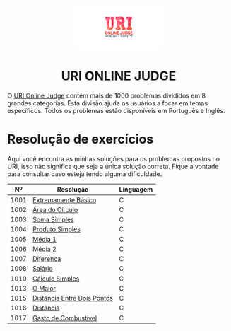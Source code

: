 <p align="center">
  <img src="../img/logo-uri.png" width="200px" height="100px">
<p>

<h1 style="text-align: center;">URI ONLINE JUDGE</h1>

O [URI Online Judge](https://www.urionlinejudge.com.br/) contém mais de 1000 problemas divididos em 8 grandes categorias. Esta divisão ajuda os usuários a focar em temas específicos. Todos os problemas estão disponíveis em Português e Inglês.

# Resolução de exercícios

Aqui você encontra as minhas soluções para os problemas propostos no URI, isso não significa que seja a única solução correta. Fique a vontade para consultar caso esteja tendo alguma dificuldade.

| Nº | Resolução | Linguagem |
|---|---|---|
| 1001 | [Extremamente Básico](https://github.com/levxyca/hello-world.c/blob/master/URI/Iniciante/1001.c) | C |
| 1002 | [Área do Círculo](https://github.com/levxyca/hello-world.c/blob/master/URI/Iniciante/1002.c) | C |
| 1003 | [Soma Simples](https://github.com/levxyca/hello-world.c/blob/master/URI/Iniciante/1003.c) | C |
| 1004 | [Produto Simples](https://github.com/levxyca/hello-world.c/blob/master/URI/Iniciante/1004.c) | C |
| 1005 | [Média 1](https://github.com/levxyca/hello-world.c/blob/master/URI/Iniciante/1005.c) | C |
| 1006 | [Média 2](https://github.com/levxyca/hello-world.c/blob/master/URI/Iniciante/1006.c) | C |
| 1007 | [Diferença](https://github.com/levxyca/hello-world.c/blob/master/URI/Iniciante/1007.c) | C |
| 1008 | [Salário](https://github.com/levxyca/hello-world.c/blob/master/URI/Iniciante/1008.c) | C |
| 1010 | [Cálculo Simples](https://github.com/levxyca/hello-world.c/blob/master/URI/Iniciante/1010.c) | C |
| 1013 | [O Maior](https://github.com/levxyca/hello-world.c/blob/master/URI/Iniciante/1013.c) | C |
| 1015 | [Distância Entre Dois Pontos](https://github.com/levxyca/hello-world.c/blob/master/URI/Iniciante/1015.c) | C |
| 1016 | [Distância](https://github.com/levxyca/hello-world.c/blob/master/URI/Iniciante/1016.c) | C |
| 1017 | [Gasto de Combustível](https://github.com/levxyca/hello-world.c/blob/master/URI/Iniciante/1017.c) | C |

